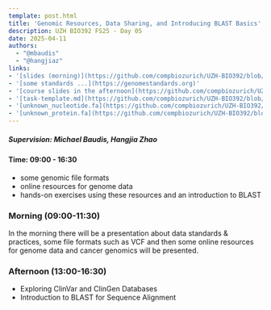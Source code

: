 ```yaml
---
template: post.html
title: 'Genomic Resources, Data Sharing, and Introducing BLAST Basics'
description: UZH BIO392 FS25 - Day 05
date: 2025-04-11
authors:
  - "@mbaudis"
  - "@hangjiaz"
links:
- '[slides (morning)](https://github.com/compbiozurich/UZH-BIO392/blob/master/course-material/2025-04-11___Michael-Baudis__Files-and-Resources__BIO392-FS25.pdf)'
- '[some standards ...](https://genomestandards.org)'
- '[course slides in the afternoon](https://github.com/compbiozurich/UZH-BIO392/blob/master/course-material/2025-04-11___Hangjia__ClinVar-ClinGen-Blast__BIO392-FS25.pdf)'
- '[task-template.md](https://github.com/compbiozurich/UZH-BIO392/blob/master/course-material/2025-04-11___task-template.md)'
- '[unknown_nucleotide.fa](https://github.com/compbiozurich/UZH-BIO392/blob/master/course-material/2025-04-11___unknown_nucleotide.fa)'
- '[unknown_protein.fa](https://github.com/compbiozurich/UZH-BIO392/blob/master/course-material/2025-04-11___unknown_protein.fa)'
---
```


##### Supervision: Michael Baudis, Hangjia Zhao
#### Time: 09:00 - 16:30

* some genomic file formats
* online resources for genome data
* hands-on exercises using these resources and an introduction to BLAST

<!--more-->

### Morning (09:00-11:30)

In the morning there will be a presentation about data standards & practices,
some file formats such as VCF and then some online resources for genome data and
cancer genomics will be presented.

### Afternoon (13:00-16:30)

* Exploring ClinVar and ClinGen Databases
* Introduction to BLAST for Sequence Alignment
